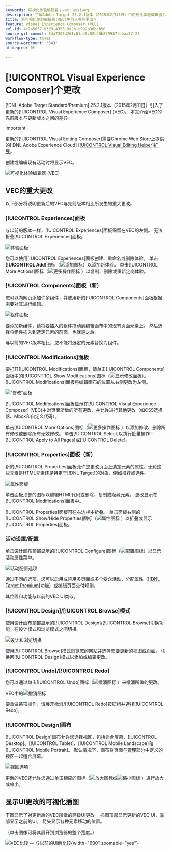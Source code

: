 ```yaml
---
keywords: 可视化体验编辑器；vec；wysiwyg
description: 了解Adobe Target 25.2.1版本（2025年2月11日）中可视化体验编辑器(VEC)中引入的更改。
title: 新可视化体验编辑器(VEC)中引入哪些更改？
feature: Visual Experience Composer (VEC)
exl-id: 4c7a5657-93d9-4355-9d2b-c992b36bcb50
source-git-commit: 84a73954261c61a48c92b40b879937febaa57f24
workflow-type: tm+mt
source-wordcount: '643'
ht-degree: 0%

---
```


# [!UICONTROL Visual Experience Composer]个更改

[!DNL Adobe Target Standard/Premium] 25.2.1版本（2015年2月11日）引入了更新的[!UICONTROL Visual Experience Composer] (VEC)。 本文介绍VEC的先前版本与更新版本之间的差异。

>[!IMPORTANT]
>
>更新的[!UICONTROL Visual Editing Composer]需要Chrome Web Store上提供的[!DNL Adobe Experience Cloud] [[!UICONTROL Visual Editing Helper]扩展](/help/main/c-experiences/c-visual-experience-composer/r-troubleshoot-composer/visual-editing-helper-extension.md)。

创建或编辑现有活动时将显示VEC。

![可视化体验编辑器 (VEC)](/help/main/c-experiences/c-visual-experience-composer/assets/new-vec.png)

## VEC的重大更改

以下部分将说明更新后的VEC与先前版本相比所发生的重大更改。

### [!UICONTROL Experiences]面板

与以前的版本一样，[!UICONTROL Experiences]面板保留在VEC的左侧。 无法折叠[!UICONTROL Experiences]面板。

![体验面板](/help/main/c-experiences/c-visual-experience-composer/assets/experiences-panel.png)

您可以使用[!UICONTROL Experiences]面板创建、重命名或删除体验。 单击&#x200B;**[!UICONTROL Add]**&#x200B;图标（![添加图标](/help/main/assets/icons/Add.svg)）以添加新体验。 单击[!UICONTROL More Actions]图标（![更多操作图标](/help/main/assets/icons/MoreSmall.svg) ）以复制、删除或重新定向体验。

### [!UICONTROL Components]面板（新）

您可以向网页添加许多组件，并使用新的[!UICONTROL Components]面板根据需要对其进行编辑。

![组件面板](/help/main/c-experiences/c-visual-experience-composer/assets/components-panel.png)

要添加新组件，请将要插入的组件拖动到编辑画布中的现有页面元素上。 然后选择将组件插入到选定元素的前面，也就是之后。

与以前的VEC版本相比，您不能将选定的元素替换为组件。

### [!UICONTROL Modifications]面板

要打开[!UICONTROL Modifications]面板，请单击[!UICONTROL Components]面板中的[!UICONTROL Show Modifications]图标（![显示修改面板](/help/main/assets/icons/History.svg)）。 [!UICONTROL Modifications]面板将编辑画布的位置从右侧更改为左侧。

![“修改”面板](/help/main/c-experiences/c-visual-experience-composer/assets/modifications-panel.png)

[!UICONTROL Modifications]面板显示在[!UICONTROL Visual Experience Composer] (VEC)中对页面所做的所有更改，并允许进行其他更改（如CSS选择器、Mbox和自定义代码）。

单击[!UICONTROL More Options]图标（![更多操作图标](/help/main/assets/icons/MoreSmall.svg) ）以添加修改、删除所有修改或删除所有无效修改。 单击[!UICONTROL Select]以执行批量操作： [!UICONTROL Apply to All Pages]或[!UICONTROL Delete]。

### [!UICONTROL Properties]面板（新）

新的[!UICONTROL Properties]面板允许您更改页面上选定元素的属性，无论这些元素是HTML元素还是特定于[!DNL Target]的对象，例如推荐或选件。

![属性面板](/help/main/c-experiences/c-visual-experience-composer/assets/properties-panel.png)

单击面板顶部的图标以编辑HTML代码或删除、复制或隐藏元素。 更改显示在[!UICONTROL Modifications]面板中。

[!UICONTROL Properties]面板可在右边栏中折叠。 单击面板右侧的[!UICONTROL Show/Hide Properties]图标（![属性图标](/help/main/assets/icons/Propertie.svg) ）以折叠或显示[!UICONTROL Properties]面板。

### 活动设置/配置

单击设计画布顶部显示的[!UICONTROL Configure]图标（![配置图标](/help/main/assets/icons/Setting.svg)）以显示活动属性菜单。

![活动配置选项](/help/main/c-experiences/c-visual-experience-composer/assets/configure-options.png)

通过不同的选项，您可以启用或禁用多页面或多个受众活动、分配属性（[[!DNL Target Premium]](/help/main/c-intro/intro.md#premium)功能）或编辑页面交付规则。

其位置和功能与以前的VEC UI类似。

### [!UICONTROL Design]/[!UICONTROL Browse]模式

使用设计画布顶部显示的[!UICONTROL Design]/[!UICONTROL Browse]切换功能，在设计模式和浏览模式之间切换。

![设计和浏览切换](/help/main/c-experiences/c-visual-experience-composer/assets/design-browse-mode.png)

使用[!UICONTROL Browse]模式浏览您的网站并选择您要更新的视图或页面。 切换回[!UICONTROL Design]模式以添加或编辑更改。

### [!UICONTROL Undo]/[!UICONTROL Redo]

您可以通过单击[!UICONTROL Undo]图标（![撤消图标](/help/main/assets/icons/Undo.svg) ）来撤消所做的更改。

VEC中的![撤消图标](/help/main/c-experiences/c-visual-experience-composer/assets/undo.png)

要重做某项操作，请展开撤消/[!UICONTROL Redo]按钮组并选择[!UICONTROL Redo]。

### [!UICONTROL Design]画布

[!UICONTROL Design]画布允许您选择视区，包括适合屏幕、[!UICONTROL Desktop]、[!UICONTROL Tablet]、[!UICONTROL Mobile Landscape]和[!UICONTROL Mobile Portrait]。 默认情况下，画布将页面与[管理](/help/main/administrating-target/visual-experience-composer-set-up.md)部分中定义的视区一起适合屏幕。

![视区选项](/help/main/c-experiences/c-visual-experience-composer/assets/viewports.png)

更新的VEC还允许您通过单击相应的图标（![放大图标](/help/main/assets/icons/ZoomIn.svg)或![缩小图标](/help/main/assets/icons/ZoomOut.svg) ）进行放大或缩小。

## 显示UI更改的可视化插图

下图显示了对更新后的VEC所做的高级UI更改。 插图顶部显示更新的VEC UI，底部显示之前的UI。 箭头显示各种元素移动的位置。

（单击图像可将其展开到浏览器的整个宽度。）

![VEC比较 — 与以前的UI新比较](/help/main/c-experiences/c-visual-experience-composer/assets/vec-comparison.png){width="600" zoomable="yes"}

